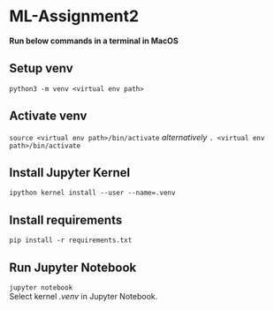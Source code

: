 # ML-Assignment2
**Run below commands in a terminal in MacOS**
## Setup venv
`python3 -m venv <virtual env path>`

## Activate venv
`source <virtual env path>/bin/activate` *alternatively* `. <virtual env path>/bin/activate`

## Install Jupyter Kernel
`ipython kernel install --user --name=.venv`

## Install requirements
`pip install -r requirements.txt`

## Run Jupyter Notebook
`jupyter notebook`<br>
Select kernel *.venv* in Jupyter Notebook.